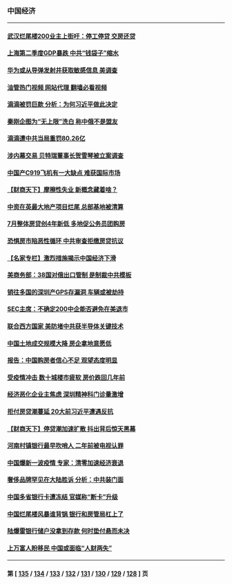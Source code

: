 ### 中国经济
---
#### [武汉烂尾楼200业主上街吁：停工停贷 交房还贷](../../pages/ncid283/n13786152.md?07220445) 
#### [上海第二季度GDP暴跌 中共“钱袋子”缩水](../../pages/ncid283/n13786332.md?07220445) 
#### [华为或从导弹发射井获取敏感信息 美调查](../../pages/ncid283/n13786198.md?07220445) 
#### [油管热门视频 网站代理 翻墙必看视频](http://209.222.30.114:81/youtube.html?07220445)
#### [滴滴被罚巨款 分析：为何习近平做此决定](../../pages/ncid283/n13786090.md?07220445) 
#### [秦刚企图为“无上限”洗白 称中俄不是盟友](../../pages/ncid283/n13785999.md?07220445) 
#### [滴滴遭中共当局重罚80.26亿](../../pages/ncid283/n13785971.md?07220445) 
#### [涉内幕交易 贝特瑞董事长贺雪琴被立案调查](../../pages/ncid283/n13785952.md?07220445) 
#### [中国产C919飞机有一大缺点 难获国际市场](../../pages/ncid283/n13785627.md?07220445) 
#### [【财商天下】摩擦性失业 新概念藏着啥？](../../pages/ncid283/n13785485.md?07220445) 
#### [中资在英最大地产项目烂尾 总部基地被清算](../../pages/ncid283/n13785551.md?07220445) 
#### [7月整体房贷创4年新低 多地促公务员团购房](../../pages/ncid283/n13785316.md?07220445) 
#### [恐惧房市陷恶性循环 中共审查拒缴房贷抗议](../../pages/ncid283/n13785557.md?07220445) 
#### [【名家专栏】激烈措施揭示中国经济下滑](../../pages/ncid283/n13785386.md?07220445) 
#### [美商务部：38国对俄出口管制 是制裁中共模板](../../pages/ncid283/n13785546.md?07220445) 
#### [销往多国的深圳产GPS存漏洞 车辆或被劫持](../../pages/ncid283/n13785393.md?07220445) 
#### [SEC主席：不确定200中企能否避免在美退市](../../pages/ncid283/n13785490.md?07220445) 
#### [联合西方国家 美防堵中共获半导体关键技术](../../pages/ncid283/n13784887.md?07220445) 
#### [中国土地成交规模大降 房企拿地意愿低](../../pages/ncid283/n13784884.md?07220445) 
#### [报告：中国购房者信心不足 观望态度明显](../../pages/ncid283/n13784858.md?07220445) 
#### [受疫情冲击 数十城楼市疲软 房价跌回几年前](../../pages/ncid283/n13785289.md?07220445) 
#### [经济恶化企业主焦虑 深圳精神科门诊量激增](../../pages/ncid283/n13785151.md?07220445) 
#### [拒付房贷潮蔓延 20大前习近平遭遇反抗](../../pages/ncid283/n13784854.md?07220445) 
#### [【财商天下】停贷潮加速扩散 抖出背后惊天黑幕](../../pages/ncid283/n13784797.md?07220445) 
#### [河南村镇银行最早吹哨人 二年前被电视认罪](../../pages/ncid283/n13784782.md?07220445) 
#### [中国爆新一波疫情 专家：清零加速经济衰退](../../pages/ncid283/n13784702.md?07220445) 
#### [奢侈品牌罕见在大陆胜诉 分析：中共装门面](../../pages/ncid283/n13784478.md?07220445) 
#### [中国多省银行卡遭冻结 官媒称“断卡”升级](../../pages/ncid283/n13784453.md?07220445) 
#### [中国烂尾楼风暴谁背锅 银行和房管局杠上了](../../pages/ncid283/n13784413.md?07220445) 
#### [陆爆雷银行储户没拿到存款 何时垫付悬而未决](../../pages/ncid283/n13784344.md?07220445) 
#### [上万富人盼移民 中国或面临“人财两失”](../../pages/ncid283/n13784281.md?07220445) 

---
#### 第 [ [135](./135.md?07220445) / [134](./134.md?07220445) / [133](./133.md?07220445) / [132](./132.md?07220445) / [131](./131.md?07220445) / [130](./130.md?07220445) / [129](./129.md?07220445) / [128](./128.md?07220445) ] 页
